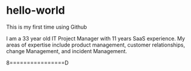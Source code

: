 # hello-world
This is my first time using Github

I am a 33 year old IT Project Manager with 11 years SaaS experience. My areas of expertise include product management, customer relationships, change Management, and incident Management. 


8================D